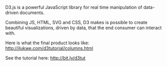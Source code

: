 D3.js is a powerful JavaScript library for real time manipulation of data-driven documents. 

Combining JS, HTML, SVG and CSS, D3 makes is possible to create beautiful visualizations, driven by data, that the end consumer can interact with.

Here is what the final product looks like: http://ilukwe.com/d3tutorial/columns.html

See the tutorial here: http://bit.ly/d3tut